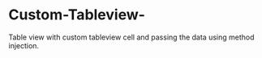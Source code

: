 # Custom-Tableview-
Table view with custom tableview cell and passing the data using method injection.
